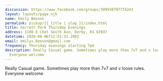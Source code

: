 ```yaml
---
discussion: https://www.facebook.com/groups/389550797774243
layout: layouts/page.njk
name: Emily Beeson
permalink: pickup/{{ title | slug }}/index.html
title: Garrett Park Thursday Evenings
address: 1100 E Chet Smith Ave, Derby, KS 67037
datetime: 2020-08-06T12:51:33.298Z
email: emilys.beeson@gmail.com
frequency: Thursday evenings starting 7pm
description: Really Casual game. Sometimes play more than 7v7 and v loose rules.
  Everyone welcome
---
```

Really Casual game. Sometimes play more than 7v7 and v loose rules. Everyone welcome
